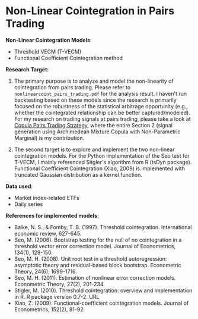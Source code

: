 # Non-Linear Cointegration in Pairs Trading

**Non-Linear Cointegration Models**:
- Threshold VECM (T-VECM)
- Functional Coefficient Cointegration method

**Research Target:**

1. The primary purpose is to analyze and model the non-linearity of cointegration from pairs trading. Please refer to `nonlinearcoint_pairs_trading.pdf` for the analysis result. I haven't run backtesting based on these models since the research is primarily focused on the robustness of the statistical arbitrage opportunity (e.g., whether the cointegrated relationship can be better captured/modeled).
For my research on trading signals at pairs trading, please take a look at [Copula Pairs Trading Strategy](https://github.com/leeway00/FINM_33150_Final_Project/blob/master/Notebook.ipynb), where the entire Section 2 (signal generation using Archimedean Mixture Copula with Non-Parametric Marginal) is my contribution.

2. The second target is to explore and implement the two non-linear cointegration models. For the Python implementation of the Seo test for T-VECM, I mainly referenced Sitgler's algorithm from R (tsDyn package). Functional Coefficient Cointegration (Xiao, 2009) is implemented with truncated Gaussian distribution as a kernel function.

**Data used**: 
- Market index-related ETFs
- Daily series

**References for implemented models**:

- Balke, N. S., & Fomby, T. B. (1997). Threshold cointegration. International economic review, 627-645.
- Seo, M. (2006). Bootstrap testing for the null of no cointegration in a threshold vector error correction model. Journal of Econometrics, 134(1), 129-150.
- Seo, M. H. (2008). Unit root test in a threshold autoregression: asymptotic theory and residual-based block bootstrap. Econometric Theory, 24(6), 1699-1716.
- Seo, M. H. (2011). Estimation of nonlinear error correction models. Econometric Theory, 27(2), 201-234.
- Stigler, M. (2010). Threshold cointegration: overview and implementation in R. R package version 0.7-2. URL
- Xiao, Z. (2009). Functional-coefficient cointegration models. Journal of Econometrics, 152(2), 81-92.

